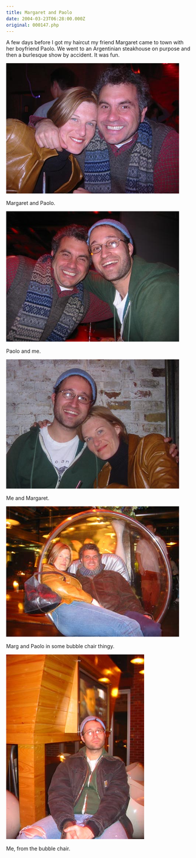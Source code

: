 ```yaml
---
title: Margaret and Paolo
date: 2004-03-23T06:28:00.000Z
original: 000147.php
---
```


A few days before I got my haircut my friend Margaret came to town with her boyfriend Paolo. We went to an Argentinian steakhouse on purpose and then a burlesque show by accident. It was fun.

<p class="polaroid" style="--deg: -2deg"><img src="./marg-paolo.jpg" /></p>
Margaret and Paolo.

<p class="polaroid" style="--deg: -2deg"><img src="./paolo-pascal.jpg" /></p>
Paolo and me.

<p class="polaroid" style="--deg: -2deg"><img src="./pascal-marg.jpg" /></p>
Me and Margaret.

<p class="polaroid" style="--deg: -2deg"><img src="./bubblechair.jpg" /></p>
Marg and Paolo in some bubble chair thingy.

<p class="polaroid" style="--deg: -2deg"><img src="./pascal.jpg" /></p>
Me, from the bubble chair.

